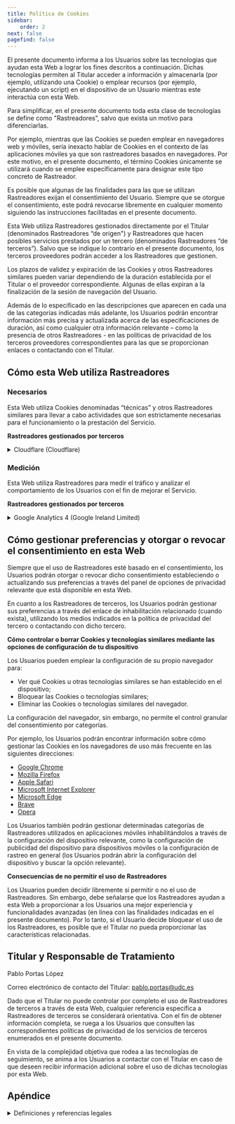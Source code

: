 ```yaml
---
title: Política de Cookies
sidebar:
    order: 2
next: false
pagefind: false
---
```


El presente documento informa a los Usuarios sobre las tecnologías que ayudan esta Web a lograr los fines descritos a continuación. Dichas tecnologías permiten al Titular acceder a información y almacenarla (por ejemplo, utilizando una Cookie) o emplear recursos (por ejemplo, ejecutando un script) en el dispositivo de un Usuario mientras este interactúa con esta Web.

Para simplificar, en el presente documento toda esta clase de tecnologías se define como "Rastreadores", salvo que exista un motivo para diferenciarlas.

Por ejemplo, mientras que las Cookies se pueden emplear en navegadores web y móviles, sería inexacto hablar de Cookies en el contexto de las aplicaciones móviles ya que son rastreadores basados en navegadores. Por este motivo, en el presente documento, el término Cookies únicamente se utilizará cuando se emplee específicamente para designar este tipo concreto de Rastreador.

Es posible que algunas de las finalidades para las que se utilizan Rastreadores exijan el consentimiento del Usuario. Siempre que se otorgue el consentimiento, este podrá revocarse libremente en cualquier momento siguiendo las instrucciones facilitadas en el presente documento.

Esta Web utiliza Rastreadores gestionados directamente por el Titular (denominados Rastreadores “de origen") y Rastreadores que hacen posibles servicios prestados por un tercero (denominados Rastreadores “de terceros”). Salvo que se indique lo contrario en el presente documento, los terceros proveedores podrán acceder a los Rastreadores que gestionen.

Los plazos de validez y expiración de las Cookies y otros Rastreadores similares pueden variar dependiendo de la duración establecida por el Titular o el proveedor correspondiente. Algunas de ellas expiran a la finalización de la sesión de navegación del Usuario.

Además de lo especificado en las descripciones que aparecen en cada una de las categorías indicadas más adelante, los Usuarios podrán encontrar información más precisa y actualizada acerca de las especificaciones de duración, así como cualquier otra información relevante – como la presencia de otros Rastreadores - en las políticas de privacidad de los terceros proveedores correspondientes para las que se proporcionan enlaces o contactando con el Titular.

## Cómo esta Web utiliza Rastreadores

### Necesarios

Esta Web utiliza Cookies denominadas “técnicas” y otros Rastreadores similares para llevar a cabo actividades que son estrictamente necesarias para el funcionamiento o la prestación del Servicio.

**Rastreadores gestionados por terceros**

<details>
<summary>Cloudflare (Cloudflare)</summary>

Cloudflare es un servicio de optimización y distribución de tráfico prestado por Cloudflare Inc. La modalidad de integración de Cloudflare prevé que filtre todo el tráfico de esta Web, esto es, las comunicaciones entre esta Web y el navegador del Usuario, permitiendo no obstante la recogida de datos estadísticos sobre esta Web.

Datos Personales tratados: distintas clases de Datos, según se especifica en la Política de Privacidad del servicio y Rastreadores.

Lugar de tratamiento: EE.UU. – [Política de Privacidad](https://www.cloudflare.com/privacypolicy/)

Duración del almacenamiento:

- `_cfuvid`: indefinida
- `cf_clearance`: 30 minutos

</details>

### Medición

Esta Web utiliza Rastreadores para medir el tráfico y analizar el comportamiento de los Usuarios con el fin de mejorar el Servicio.

**Rastreadores gestionados por terceros**

<details>
<summary>Google Analytics 4 (Google Ireland Limited)</summary>

Google Analytics 4 es un servicio de análisis web prestado por Google Ireland Limited (“Google”). Google utiliza los Datos recogidos para rastrear y examinar el uso de esta Web, para preparar informes de sus actividades y compartirlos con otros servicios de Google. Google puede utilizar los Datos recogidos para contextualizar y personalizar los anuncios de su propia red de publicidad. En Google Analytics 4, las direcciones IP se usan en el momento de la recogida y luego se descartan antes de que los Datos se registren en cualquier centro de datos o servidor. Los Usuarios pueden obtener más información consultando [la documentación oficial de Google](https://support.google.com/analytics/answer/12017362?hl=es&ref_topic=2919631).

Para entender el uso de Datos por parte de Google, consulta su [política para socios](https://policies.google.com/technologies/partner-sites) y su [página de datos empresariales](https://business.safety.google/privacy/).

Datos Personales tratados: cantidad de Usuarios, Datos de uso, estadísticas de sesión y Rastreadores.

Lugar de tratamiento: Irlanda – [Política de privacidad](https://business.safety.google/privacy/) – [Opt Out.](https://tools.google.com/dlpage/gaoptout?hl=es)

Duración del almacenamiento:

- ``_ga``: 2 años
- ``_ga_*``: 2 años

</details>

## Cómo gestionar preferencias y otorgar o revocar el consentimiento en esta Web

Siempre que el uso de Rastreadores esté basado en el consentimiento, los Usuarios podrán otorgar o revocar dicho consentimiento estableciendo o actualizando sus preferencias a través del panel de opciones de privacidad relevante que está disponible en esta Web.

En cuanto a los Rastreadores de terceros, los Usuarios podrán gestionar sus preferencias a través del enlace de inhabilitación relacionado (cuando exista), utilizando los medios indicados en la política de privacidad del tercero o contactando con dicho tercero.

**Cómo controlar o borrar Cookies y tecnologías similares mediante las opciones de configuración de tu dispositivo**

Los Usuarios pueden emplear la configuración de su propio navegador para:

- Ver qué Cookies u otras tecnologías similares se han establecido en el dispositivo;
- Bloquear las Cookies o tecnologías similares;
- Eliminar las Cookies o tecnologías similares del navegador.

La configuración del navegador, sin embargo, no permite el control granular del consentimiento por categorías.

Por ejemplo, los Usuarios podrán encontrar información sobre cómo gestionar las Cookies en los navegadores de uso más frecuente en las siguientes direcciones:

- [Google Chrome](https://support.google.com/chrome/answer/95647?hl=es&p=cpn_cookies)
- [Mozilla Firefox](https://support.mozilla.org/es/kb/habilitar-y-deshabilitar-cookies-que-los-sitios-we)
- [Apple Safari](https://support.apple.com/es-es/guide/safari/manage-cookies-and-website-data-sfri11471/)
- [Microsoft Internet Explorer](http://windows.microsoft.com/es-es/windows-vista/block-or-allow-cookies)
- [Microsoft Edge](https://support.microsoft.com/es-es/help/4027947)
- [Brave](https://support.brave.com/hc/articles/360022806212-How-do-I-use-Shields-while-browsing)
- [Opera](https://help.opera.com/latest/web-preferences/#cookies)

Los Usuarios también podrán gestionar determinadas categorías de Rastreadores utilizados en aplicaciones móviles inhabilitándolos a través de la configuración del dispositivo relevante, como la configuración de publicidad del dispositivo para dispositivos móviles o la configuración de rastreo en general (los Usuarios podrán abrir la configuración del dispositivo y buscar la opción relevante).

**Consecuencias de no permitir el uso de Rastreadores**

Los Usuarios pueden decidir libremente si permitir o no el uso de Rastreadores. Sin embargo, debe señalarse que los Rastreadores ayudan a esta Web a proporcionar a los Usuarios una mejor experiencia y funcionalidades avanzadas (en línea con las finalidades indicadas en el presente documento). Por lo tanto, si el Usuario decide bloquear el uso de los Rastreadores, es posible que el Titular no pueda proporcionar las características relacionadas.

## Titular y Responsable de Tratamiento

Pablo Portas López

Correo electrónico de contacto del Titular: pablo.portas@udc.es

Dado que el Titular no puede controlar por completo el uso de Rastreadores de terceros a través de esta Web, cualquier referencia específica a Rastreadores de terceros se considerará orientativa. Con el fin de obtener información completa, se ruega a los Usuarios que consulten las correspondientes políticas de privacidad de los servicios de terceros enumerados en el presente documento.

En vista de la complejidad objetiva que rodea a las tecnologías de seguimiento, se anima a los Usuarios a contactar con el Titular en caso de que deseen recibir información adicional sobre el uso de dichas tecnologías por esta Web.

## Apéndice

<details>
<summary>Definiciones y referencias legales</summary>

**Datos Personales (o Datos)**

Constituye un dato personal cualquier información que, directa, indirectamente o en relación con otra información – incluyendo un número de identificación personal – permita identificar a una persona física.

**Datos de Uso**

Las informaciones recogidas de forma automática por esta Web (o por servicios de terceros utilizados por esta Web), podrán incluir: las direcciones IP o nombres de dominio de los ordenadores utilizados por el Usuario que se conecte a esta Web, las direcciones URI (Uniform Resource Identifier), la hora de la solicitud, el método utilizado para realizar la solicitud al servidor, las dimensiones del archivo obtenido en respuesta, el código numérico indicando el estado de la respuesta del servidor (resultado satisfactorio, error, etc.), el país de origen, las características del navegador y del sistema operativo utilizados por el visitante, las diversas coordenadas temporales de la visita (por ejemplo, el tiempo de permanencia en cada una de las páginas) y los detalles relativos al itinerario seguido dentro de la Web, con especial referencia a la secuencia de páginas consultadas, a los parámetros relativos al sistema operativo y al entorno informático del Usuario.

**Usuario**

El individuo que utilice esta Web, quien, a menos que se indique lo contrario deberá coincidir con el Interesado.

**Interesado**

La persona física a la que se refieren los Datos Personales.

**Encargado del Tratamiento (o Encargado)**

La persona física o jurídica, administración pública, agencia o cualquier otra institución, que procese los Datos Personales en nombre del Responsable del Tratamiento, descrita en la presente política de privacidad.

**Responsable del Tratamiento (o Titular)**

La persona física o jurídica, administración pública, agencia o cualquier otra institución, que actuando en solitario o conjuntamente con otras, determine las finalidades y las medidas del tratamiento de los Datos Personales, incluyendo las medidas de seguridad relativas al funcionamiento y al uso de esta Web. A menos que se especifique lo contrario, el Responsable del Tratamiento es el Titular de esta Web.

**Esta Web**

El medio a través del cual se han recogido y tratado los Datos Personales del Usuario.

**Servicio**

El servicio proporcionado por esta Web, tal y como se describe en las definiciones y referencias legales (en caso de estar disponibles) y en esta página o aplicación.

**Unión Europea (o UE)**

A menos que se indique lo contrario, todas las referencias hechas a la Unión Europea en el presente documento incluyen todos los actuales Estados miembros de la Unión Europea y del Espacio Económico Europeo.

**Cookie**

Las Cookies son Rastreadores que consisten en pequeñas cantidades de datos almacenados en el navegador del Usuario.

**Rastreador**

Rastreador designa cualquier tecnología - p.ej. Cookies, identificadores únicos, balizas web, scripts incrustados, etiquetas de entidad y creación de huella digital - que permite rastrear a los Usuarios, por ejemplo, accediendo a información o almacenándola en el dispositivo del Usuario.

**Información legal**

Esta política de privacidad se refiere sólo a esta Web, a menos que se indique lo contrario en el presente documento.

</details>
